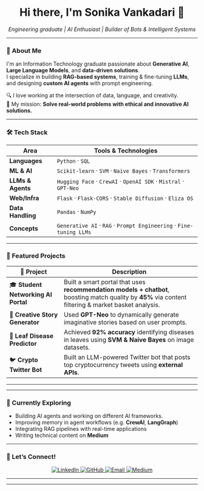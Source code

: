 <!-- Profile README for Sonika Vankadari -->
<!-- Theme: Classy and clean using Midnight Blue and Amber tones -->


<h1 align="center">Hi there, I'm Sonika Vankadari 👋</h1>
<p align="center"><i>Engineering graduate | AI Enthusiast | Builder of Bots & Intelligent Systems</i></p>

---

### 🚀 About Me
I'm an Information Technology graduate passionate about **Generative AI**, **Large Language Models**, and **data-driven solutions**.  
I specialize in building **RAG-based systems**, training & fine-tuning **LLMs**, and designing **custom AI agents** with prompt engineering.

🔍 I love working at the intersection of data, language, and creativity.  
🎯 My mission: **Solve real-world problems with ethical and innovative AI solutions.**

---

### 🛠️ Tech Stack

| Area | Tools & Technologies |
|------|----------------------|
| **Languages** | `Python` · `SQL` |
| **ML & AI** | `Scikit-learn` · `SVM` · `Naive Bayes` · `Transformers` |
| **LLMs & Agents** | `Hugging Face` · `CrewAI` · `OpenAI SDK` · `Mistral` · `GPT-Neo` |
| **Web/Infra** | `Flask` · `Flask-CORS` · `Stable Diffusion` · `Eliza OS` |
| **Data Handling** | `Pandas` · `NumPy` |
| **Concepts** | `Generative AI` · `RAG` · `Prompt Engineering` · `Fine-tuning LLMs` |

---

### 🌟 Featured Projects

| 📌 Project | Description |
|-----------|-------------|
| 🎓 **Student Networking AI Portal** | Built a smart portal that uses **recommendation models + chatbot**, boosting match quality by **45%** via content filtering & market basket analysis. |
| 📝 **Creative Story Generator** | Used **GPT-Neo** to dynamically generate imaginative stories based on user prompts. |
| 🌿 **Leaf Disease Predictor** | Achieved **92% accuracy** identifying diseases in leaves using **SVM & Naive Bayes** on image datasets. |
| 🐦 **Crypto Twitter Bot** | Built an LLM-powered Twitter bot that posts top cryptocurrency tweets using **external APIs**. |

---


---

### 🌱 Currently Exploring

- Building AI agents and working on different AI frameworks. 
- Improving memory in agent workflows (e.g. **CrewAI**, **LangGraph**)  
- Integrating RAG pipelines with real-time applications  
- Writing technical content on **Medium**

---

### 🤝 Let’s Connect!

<p align="center">
  <a href="https://linkedin.com/in/sonikavankadari" target="_blank">
    <img src="https://img.shields.io/badge/LinkedIn-0A66C2?style=for-the-badge&logo=linkedin&logoColor=white" alt="LinkedIn">
  </a>
  <a href="https://github.com/sonikavankadari" target="_blank">
    <img src="https://img.shields.io/badge/GitHub-161B22?style=for-the-badge&logo=github&logoColor=white" alt="GitHub">
  </a>
  <a href="mailto:vankadarisonika24@gmail.com" target="_blank">
    <img src="https://img.shields.io/badge/Email-D14836?style=for-the-badge&logo=gmail&logoColor=white" alt="Email">
  </a>
  <a href="https://medium.com/@sonikavankadari" target="_blank">
    <img src="https://img.shields.io/badge/Medium-000000?style=for-the-badge&logo=medium&logoColor=white" alt="Medium">
  </a>
</p>

---

---
